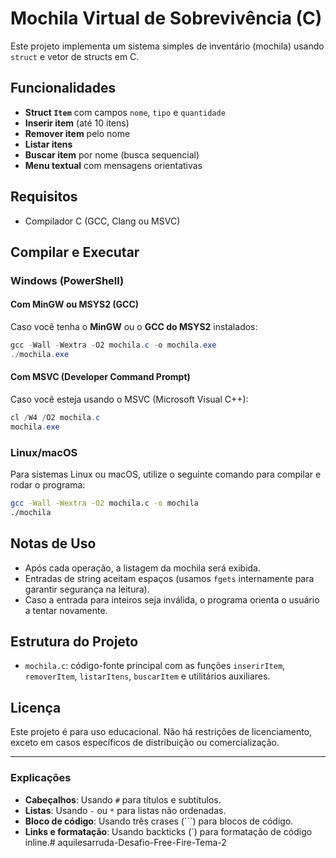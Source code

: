 # Mochila Virtual de Sobrevivência (C)

Este projeto implementa um sistema simples de inventário (mochila) usando `struct` e vetor de structs em C.

## Funcionalidades

- **Struct `Item`** com campos `nome`, `tipo` e `quantidade`
- **Inserir item** (até 10 itens)
- **Remover item** pelo nome
- **Listar itens**
- **Buscar item** por nome (busca sequencial)
- **Menu textual** com mensagens orientativas

## Requisitos

- Compilador C (GCC, Clang ou MSVC)

## Compilar e Executar

### Windows (PowerShell)

#### Com MinGW ou MSYS2 (GCC)

Caso você tenha o **MinGW** ou o **GCC do MSYS2** instalados:

```powershell
gcc -Wall -Wextra -O2 mochila.c -o mochila.exe
./mochila.exe
```

#### Com MSVC (Developer Command Prompt)

Caso você esteja usando o MSVC (Microsoft Visual C++):

```powershell
cl /W4 /O2 mochila.c
mochila.exe
```

### Linux/macOS

Para sistemas Linux ou macOS, utilize o seguinte comando para compilar e rodar o programa:

```bash
gcc -Wall -Wextra -O2 mochila.c -o mochila
./mochila
```

## Notas de Uso

- Após cada operação, a listagem da mochila será exibida.
- Entradas de string aceitam espaços (usamos `fgets` internamente para garantir segurança na leitura).
- Caso a entrada para inteiros seja inválida, o programa orienta o usuário a tentar novamente.

## Estrutura do Projeto

- `mochila.c`: código-fonte principal com as funções `inserirItem`, `removerItem`, `listarItens`, `buscarItem` e utilitários auxiliares.

## Licença

Este projeto é para uso educacional. Não há restrições de licenciamento, exceto em casos específicos de distribuição ou comercialização.

---

### Explicações

- **Cabeçalhos**: Usando `#` para títulos e subtítulos.
- **Listas**: Usando `-` ou `*` para listas não ordenadas.
- **Bloco de código**: Usando três crases (\`\`\`) para blocos de código.
- **Links e formatação**: Usando backticks (\`) para formatação de código inline.#   a q u i l e s a r r u d a - D e s a f i o - F r e e - F i r e - T e m a - 2  
 